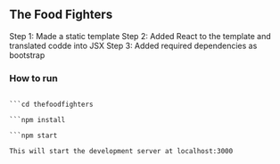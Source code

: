 ## The Food Fighters

Step 1: Made a static template
Step 2: Added React to the template and translated codde into JSX
Step 3: Added required dependencies as bootstrap

### How to run

```git clone https://github.com/anuj97/thefoodfighters

```cd thefoodfighters

```npm install

```npm start

This will start the development server at localhost:3000
